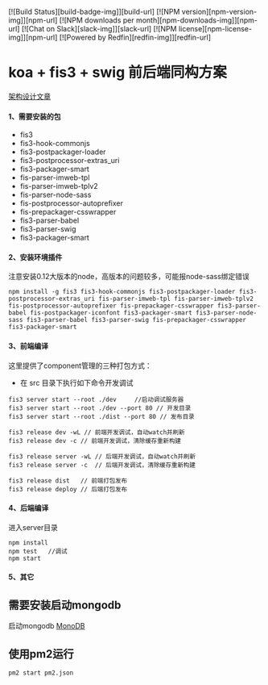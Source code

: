
[![Build Status][build-badge-img]][build-url]
[![NPM version][npm-version-img]][npm-url]
[![NPM downloads per month][npm-downloads-img]][npm-url]
[![Chat on Slack][slack-img]][slack-url]
[![NPM license][npm-license-img]][npm-url]
[![Powered by Redfin][redfin-img]][redfin-url]

# koa + fis3 + swig 前后端同构方案

[架构设计文章](https://ouvens.github.io/frontend-build/2016/04/21/koa-fis3-swig-nodejs-isomorphic.html)

#### 1、需要安装的包
* fis3
* fis3-hook-commonjs
* fis3-postpackager-loader
* fis3-postprocessor-extras_uri
* fis3-packager-smart
* fis-parser-imweb-tpl
* fis-parser-imweb-tplv2
* fis-parser-node-sass
* fis-postprocessor-autoprefixer
* fis-prepackager-csswrapper
* fis3-parser-babel
* fis3-parser-swig
* fis3-packager-smart

#### 2、安装环境插件

注意安装0.12大版本的node，高版本的问题较多，可能报node-sass绑定错误

```
npm install -g fis3 fis3-hook-commonjs fis3-postpackager-loader fis3-postprocessor-extras_uri fis-parser-imweb-tpl fis-parser-imweb-tplv2 fis-postprocessor-autoprefixer fis-prepackager-csswrapper fis3-parser-babel fis-postpackager-iconfont fis3-packager-smart fis3-parser-node-sass fis3-parser-babel fis3-parser-swig fis-prepackager-csswrapper fis3-packager-smart
```

#### 3、前端编译
这里提供了component管理的三种打包方式：


* 在 src 目录下执行如下命令开发调试

```
fis3 server start --root ./dev     //启动调试服务器
fis3 server start --root ./dev --port 80 // 开发目录
fis3 server start --root ./dist --port 80 // 发布目录

fis3 release dev -wL // 前端开发调试，自动watch并刷新
fis3 release dev -c // 前端开发调试，清除缓存重新构建

fis3 release server -wL // 后端开发调试，自动watch并刷新
fis3 release server -c  // 后端开发调试，清除缓存重新构建

fis3 release dist   // 前端打包发布
fis3 release deploy // 后端打包发布

```


#### 4、后端编译

进入server目录

```
npm install
npm test   //调试
npm start
```

#### 5、其它

需要安装启动mongodb
---
启动mongodb [MonoDB](https://www.mongodb.org/)


使用pm2运行
---

`pm2 start pm2.json`




